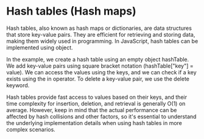 # Hash tables (Hash maps)

Hash tables, also known as hash maps or dictionaries, are data structures that store key-value pairs. They are efficient for retrieving and storing data, making them widely used in programming. In JavaScript, hash tables can be implemented using object.

In the example, we create a hash table using an empty object hashTable. We add key-value pairs using square bracket notation (hashTable["key"] = value). We can access the values using the keys, and we can check if a key exists using the in operator. To delete a key-value pair, we use the delete keyword.

Hash tables provide fast access to values based on their keys, and their time complexity for insertion, deletion, and retrieval is generally O(1) on average. However, keep in mind that the actual performance can be affected by hash collisions and other factors, so it's essential to understand the underlying implementation details when using hash tables in more complex scenarios.